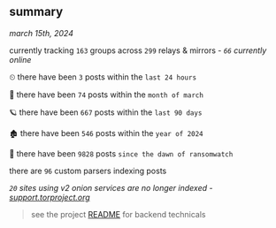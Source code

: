 
## summary
_march 15th, 2024_

currently tracking `163` groups across `299` relays & mirrors - _`66` currently online_

⏲ there have been `3` posts within the `last 24 hours`

🦈 there have been `74` posts within the `month of march`

🪐 there have been `667` posts within the `last 90 days`

🏚 there have been `546` posts within the `year of 2024`

🦕 there have been `9828` posts `since the dawn of ransomwatch`

there are `96` custom parsers indexing posts

_`20` sites using v2 onion services are no longer indexed - [support.torproject.org](https://support.torproject.org/onionservices/v2-deprecation/)_

> see the project [README](https://github.com/joshhighet/ransomwatch#ransomwatch--) for backend technicals
